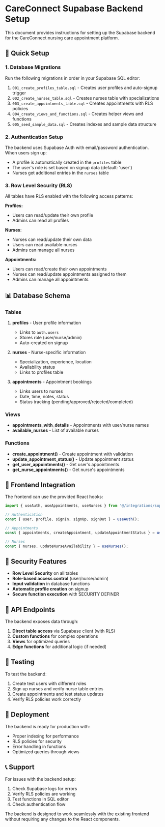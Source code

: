 # CareConnect Supabase Backend Setup

This document provides instructions for setting up the Supabase backend for the CareConnect nursing care appointment platform.

## 🚀 Quick Setup

### 1. Database Migrations

Run the following migrations in order in your Supabase SQL editor:

1. `001_create_profiles_table.sql` - Creates user profiles and auto-signup trigger
2. `002_create_nurses_table.sql` - Creates nurses table with specializations
3. `003_create_appointments_table.sql` - Creates appointments with RLS policies
4. `004_create_views_and_functions.sql` - Creates helper views and functions
5. `005_seed_sample_data.sql` - Creates indexes and sample data structure

### 2. Authentication Setup

The backend uses Supabase Auth with email/password authentication. When users sign up:

- A profile is automatically created in the `profiles` table
- The user's role is set based on signup data (default: 'user')
- Nurses get additional entries in the `nurses` table

### 3. Row Level Security (RLS)

All tables have RLS enabled with the following access patterns:

**Profiles:**
- Users can read/update their own profile
- Admins can read all profiles

**Nurses:**
- Nurses can read/update their own data
- Users can read available nurses
- Admins can manage all nurses

**Appointments:**
- Users can read/create their own appointments
- Nurses can read/update appointments assigned to them
- Admins can manage all appointments

## 📊 Database Schema

### Tables

1. **profiles** - User profile information
   - Links to `auth.users`
   - Stores role (user/nurse/admin)
   - Auto-created on signup

2. **nurses** - Nurse-specific information
   - Specialization, experience, location
   - Availability status
   - Links to profiles table

3. **appointments** - Appointment bookings
   - Links users to nurses
   - Date, time, notes, status
   - Status tracking (pending/approved/rejected/completed)

### Views

- **appointments_with_details** - Appointments with user/nurse names
- **available_nurses** - List of available nurses

### Functions

- **create_appointment()** - Create appointment with validation
- **update_appointment_status()** - Update appointment status
- **get_user_appointments()** - Get user's appointments
- **get_nurse_appointments()** - Get nurse's appointments

## 🔌 Frontend Integration

The frontend can use the provided React hooks:

```typescript
import { useAuth, useAppointments, useNurses } from '@/integrations/supabase/hooks';

// Authentication
const { user, profile, signIn, signUp, signOut } = useAuth();

// Appointments
const { appointments, createAppointment, updateAppointmentStatus } = useAppointments();

// Nurses
const { nurses, updateNurseAvailability } = useNurses();
```

## 🔐 Security Features

- **Row Level Security** on all tables
- **Role-based access control** (user/nurse/admin)
- **Input validation** in database functions
- **Automatic profile creation** on signup
- **Secure function execution** with SECURITY DEFINER

## 📝 API Endpoints

The backend exposes data through:

1. **Direct table access** via Supabase client (with RLS)
2. **Custom functions** for complex operations
3. **Views** for optimized queries
4. **Edge functions** for additional logic (if needed)

## 🧪 Testing

To test the backend:

1. Create test users with different roles
2. Sign up nurses and verify nurse table entries
3. Create appointments and test status updates
4. Verify RLS policies work correctly

## 🚀 Deployment

The backend is ready for production with:

- Proper indexing for performance
- RLS policies for security
- Error handling in functions
- Optimized queries through views

## 📞 Support

For issues with the backend setup:

1. Check Supabase logs for errors
2. Verify RLS policies are working
3. Test functions in SQL editor
4. Check authentication flow

The backend is designed to work seamlessly with the existing frontend without requiring any changes to the React components.